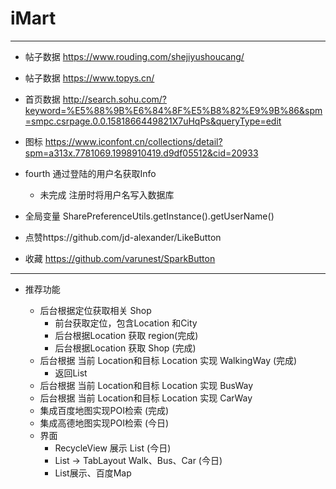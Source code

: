 # iMart
---
- 帖子数据 https://www.rouding.com/shejiyushoucang/
- 帖子数据 https://www.topys.cn/
- 首页数据 http://search.sohu.com/?keyword=%E5%88%9B%E6%84%8F%E5%B8%82%E9%9B%86&spm=smpc.csrpage.0.0.1581866449821X7uHqPs&queryType=edit
- 图标 https://www.iconfont.cn/collections/detail?spm=a313x.7781069.1998910419.d9df05512&cid=20933
 
- fourth 通过登陆的用户名获取Info
  - 未完成 注册时将用户名写入数据库

- 全局变量 SharePreferenceUtils.getInstance().getUserName()
- 点赞https://github.com/jd-alexander/LikeButton
- 收藏 https://github.com/varunest/SparkButton

---

- 推荐功能

  - 后台根据定位获取相关 Shop
    - 前台获取定位，包含Location 和City
    - 后台根据Location 获取 region(完成)
    - 后台根据Location 获取 Shop (完成)
  - 后台根据 当前 Location和目标 Location 实现 WalkingWay (完成)
    - 返回List<String>
  - 后台根据 当前 Location和目标 Location 实现 BusWay
  - 后台根据 当前 Location和目标 Location 实现 CarWay
  - 集成百度地图实现POI检索 (完成)
  - 集成高德地图实现POI检索 (今日)
  - 界面
    - RecycleView 展示 List (今日)
    - List -> TabLayout Walk、Bus、Car (今日)
    - List展示、百度Map

